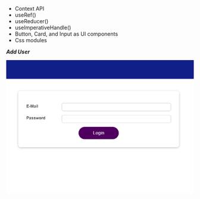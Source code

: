 
- Context API
- useRef()
- useReducer()
- useImperativeHandle()
- Button, Card, and Input as UI components
- Css modules


***Add User***

![Homepage](/img/addUser.png)